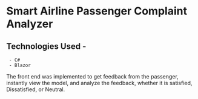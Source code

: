 <h1>Smart Airline Passenger Complaint Analyzer</h1>

## Technologies Used -       
      
     - C# 
     - Blazor

The front end was implemented to get feedback from the passenger, instantly view the model, and analyze the feedback, whether it is satisfied, Dissatisfied, or Neutral.

